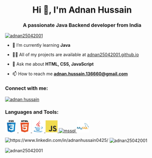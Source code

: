 <h1 align="center">Hi 👋, I'm Adnan Hussain</h1>
<h3 align="center">A passionate Java Backend developer from India</h3>

<p align="left"> <a href="https://github.com/ryo-ma/github-profile-trophy"><img src="https://github-profile-trophy.vercel.app/?username=adnan25042001" alt="adnan25042001" /></a> </p>

- 🌱 I’m currently learning **Java**

- 👨‍💻 All of my projects are available at [adnan25042001.github.io](adnan25042001.github.io)

- 💬 Ask me about **HTML, CSS, JavaScript**

- 📫 How to reach me **adnan.hussain.136660@gmail.com**

<h3 align="left">Connect with me:</h3>
<p align="left">
<a href="https://linkedin.com/in/adnan hussain" target="blank"><img align="center" src="https://raw.githubusercontent.com/rahuldkjain/github-profile-readme-generator/master/src/images/icons/Social/linked-in-alt.svg" alt="adnan hussain" height="30" width="40" /></a>
</p>

<h3 align="left">Languages and Tools:</h3>
<p align="left"> <a href="https://www.w3schools.com/css/" target="_blank" rel="noreferrer"> <img src="https://raw.githubusercontent.com/devicons/devicon/master/icons/css3/css3-original-wordmark.svg" alt="css3" width="40" height="40"/> </a> <a href="https://www.w3.org/html/" target="_blank" rel="noreferrer"> <img src="https://raw.githubusercontent.com/devicons/devicon/master/icons/html5/html5-original-wordmark.svg" alt="html5" width="40" height="40"/> </a> <a href="https://www.java.com" target="_blank" rel="noreferrer"> <img src="https://raw.githubusercontent.com/devicons/devicon/master/icons/java/java-original.svg" alt="java" width="40" height="40"/> </a> <a href="https://developer.mozilla.org/en-US/docs/Web/JavaScript" target="_blank" rel="noreferrer"> <img src="https://raw.githubusercontent.com/devicons/devicon/master/icons/javascript/javascript-original.svg" alt="javascript" width="40" height="40"/> </a> <a href="https://www.microsoft.com/en-us/sql-server" target="_blank" rel="noreferrer"> <img src="https://www.svgrepo.com/show/303229/microsoft-sql-server-logo.svg" alt="mssql" width="40" height="40"/> </a> <a href="https://www.mysql.com/" target="_blank" rel="noreferrer"> <img src="https://raw.githubusercontent.com/devicons/devicon/master/icons/mysql/mysql-original-wordmark.svg" alt="mysql" width="40" height="40"/> </a> </p>

<p><img align="left" src="https://github-readme-stats.vercel.app/api/top-langs?username=adnan25042001&show_icons=true&locale=en&layout=compact" alt="https://www.linkedin.com/in/adnanhussain0425/" /></p>

<p>&nbsp;<img align="center" src="https://github-readme-stats.vercel.app/api?username=adnan25042001&show_icons=true&locale=en" alt="adnan25042001" /></p>

<p><img align="center" src="https://github-readme-streak-stats.herokuapp.com/?user=adnan25042001&" alt="adnan25042001" /></p>
